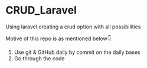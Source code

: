 # CRUD_Laravel
Using laravel creating a crud option with all possibilities 


Motive of this repo is as mentioned below👇
1. Use git & GitHub daily by commit on the daily bases
2. Go through the code
